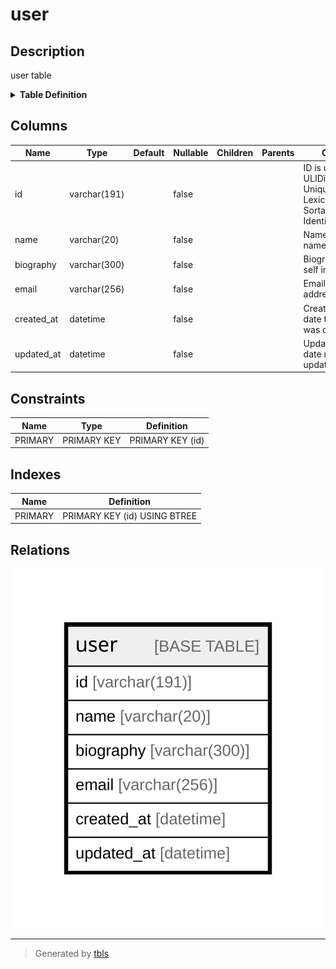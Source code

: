 # user

## Description

user table

<details>
<summary><strong>Table Definition</strong></summary>

```sql
CREATE TABLE `user` (
  `id` varchar(191) NOT NULL COMMENT 'ID is user id. ULIDï¼ˆUniversally Unique Lexicographically Sortable Identifierï¼‰',
  `name` varchar(20) NOT NULL COMMENT 'Name is user name',
  `biography` varchar(300) NOT NULL COMMENT 'Biography is user self introduction',
  `email` varchar(256) NOT NULL COMMENT 'Email is user email address',
  `created_at` datetime NOT NULL COMMENT 'CreatedAt is the date that record was created',
  `updated_at` datetime NOT NULL COMMENT 'UpdatedAt is the date record was updated',
  PRIMARY KEY (`id`)
) ENGINE=InnoDB DEFAULT CHARSET=utf8mb4 COLLATE=utf8mb4_0900_ai_ci COMMENT='user table'
```

</details>

## Columns

| Name | Type | Default | Nullable | Children | Parents | Comment |
| ---- | ---- | ------- | -------- | -------- | ------- | ------- |
| id | varchar(191) |  | false |  |  | ID is user id. ULIDï¼ˆUniversally Unique Lexicographically Sortable Identifierï¼‰ |
| name | varchar(20) |  | false |  |  | Name is user name |
| biography | varchar(300) |  | false |  |  | Biography is user self introduction |
| email | varchar(256) |  | false |  |  | Email is user email address |
| created_at | datetime |  | false |  |  | CreatedAt is the date that record was created |
| updated_at | datetime |  | false |  |  | UpdatedAt is the date record was updated |

## Constraints

| Name | Type | Definition |
| ---- | ---- | ---------- |
| PRIMARY | PRIMARY KEY | PRIMARY KEY (id) |

## Indexes

| Name | Definition |
| ---- | ---------- |
| PRIMARY | PRIMARY KEY (id) USING BTREE |

## Relations

![er](user.svg)

---

> Generated by [tbls](https://github.com/k1LoW/tbls)
